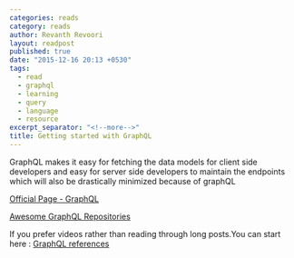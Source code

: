 ```yaml
---
categories: reads
category: reads
author: Revanth Revoori
layout: readpost
published: true
date: "2015-12-16 20:13 +0530"
tags: 
  - read
  - graphql
  - learning
  - query
  - language
  - resource
excerpt_separator: "<!--more-->"
title: Getting started with GraphQL
---
```





GraphQL makes it easy for fetching the data models for client side developers and easy for server side developers to maintain the endpoints which will also be drastically minimized because of graphQL

<a class="embedly-card" href="http://facebook.github.io/graphql/">Official Page - GraphQL  <i class="fa fa-external-link"></i></a>

<a class="embedly-card" href="https://github.com/chentsulin/awesome-graphql">Awesome GraphQL Repositories  <i class="fa fa-external-link"></i></a>

If you prefer videos rather than reading through long posts.You can start here :
<a class="embedly-card" href="{% post_url 2015-12-09-graphql-introduction %}">GraphQL references  <i class="fa fa-external-link"></i></a>
<!--more-->
